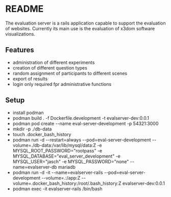 # README

The evaluation server is a rails application capable to support the evaluation of websites. Currently its main use is the evaluation of x3dom software visualizations.  

## Features

* administration of different experiments
* creation of different question types
* random assignment of participants to different scenes
* export of results
* login only required fpr administrative functions


## Setup ##


* install podman
* podman build . -f Dockerfile.development -t evalserver-dev:0.0.1
* podman pod create --name eval-server-development -p 54321:3000
* mkdir -p ./db-data
* touch .docker_bash_history
* podman run -d --restart=always --pod=eval-server-development --volume=./db-data:/var/lib/mysql/data:Z -e MYSQL_ROOT_PASSWORD="rootpass" -e MYSQL_DATABASE="eval_server_development" -e MYSQL_USER="jasch" -e MYSQL_PASSWORD="none" --name=evalserver-db  mariadb
* podman run -d -it --name=evalserver-rails --pod=eval-server-development --volume=.:/app:Z --volume=.docker_bash_history:/root/.bash_history:Z evalserver-dev:0.0.1
* podman exec -it evalserver-rails  /bin/bash





<!--
#### manual setup ####-->
<!--
* install Ruby in version 2.0 or above (along with ruby, bundler, rake)
* install mySQL oder equivalent drop-in-replacement (e.g. MariaDB)
* create mySQL user
* git clone
* create source.sh in main directory with creddentials for mysql-database to for config/database.yml
* bundle install
* bundle exec rake db:create
* bundle exec rake db:migrate
* bundle exec rails server -p [port]
-->
